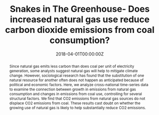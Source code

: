 ---
abstract: Since natural gas emits less carbon than does coal per unit of electricity generation, some analysts suggest natural gas will help to mitigate climate change. However, sociological research has found that the substitution of one natural resource for another often does not happen as anticipated because of political and economic factors. Here, we analyze cross-national time-series data to examine the connection between growth in emissions from natural gas consumption and changes in emissions from coal use, controlling for several structural factors. We find that CO2 emissions from natural gas sources do not displace CO2 emissions from coal. These results cast doubt on whether the growing use of natural gas is likely to help substantially reduce CO2 emissions.
authors:
- Patrick Trent Greiner
- Richard York
- Julius Alexander McGee
date: "2018-04-01T00:00:00Z"
doi: "https://doi.org/10.1016/j.erss.2018.02.001"
featured: false
image:
  caption: 'Paradise Fossil Power Plant, KY. Image credit: [**Chattanoga Times Free Press**](https://www.timesfreepress.com/news/local/story/2018/aug/27/trouble-paradisetvstudies-whether-close-more-c/477822/)'
  focal_point: ""
  preview_only: false
projects: []
publication: '*Energy Research and Social Science, 56*'
publication_short: ""
publication_types:
- "2"
publishDate: "2017-01-01T00:00:00Z"
#slides:
summary: CO2 emissions from natural gas sources do not displace CO2 emissions from coal. These results cast doubt on whether the growing use of natural gas is likely to help substantially reduce CO2 emissions.
tags: 
- Displacement
- Energy
- Technology
title: Snakes in The Greenhouse- Does increased natural gas use reduce carbon dioxide emissions from coal consumption?
#url_code: ""
#url_dataset: ""
url_pdf: files/Snakes.pdf
#url_poster: ""
url_project: ""
#url_slides: ""
#url_source: ""
#url_video: ""
---
